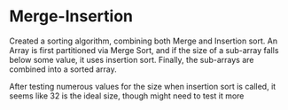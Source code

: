# Merge-Insertion

Created a sorting algorithm, combining both Merge and Insertion sort. An Array is first partitioned via Merge Sort, and if the size of a sub-array falls below some value, it uses insertion sort. Finally, the sub-arrays are combined into a sorted array. 

After testing numerous values for the size when insertion sort is called, it seems like 32 is the ideal size, though might need to test it more
